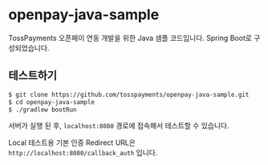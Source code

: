 # openpay-java-sample

TossPayments 오픈페이 연동 개발을 위한 Java 샘플 코드입니다. Spring Boot로 구성되었습니다.

## 테스트하기

```sh
$ git clone https://github.com/tosspayments/openpay-java-sample.git
$ cd openpay-java-sample
$ ./gradlew bootRun
```

서버가 실행 된 후, `localhost:8080` 경로에 접속해서 테스트할 수 있습니다.

Local 테스트용 기본 인증 Redirect URL은 `http://localhost:8080/callback_auth` 입니다.
